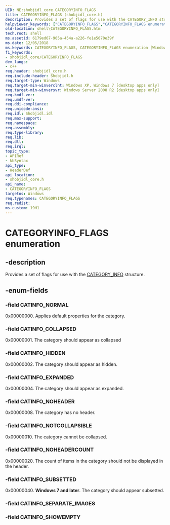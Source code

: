 ```yaml
---
UID: NE:shobjidl_core.CATEGORYINFO_FLAGS
title: CATEGORYINFO_FLAGS (shobjidl_core.h)
description: Provides a set of flags for use with the CATEGORY_INFO structure.
helpviewer_keywords: ["CATEGORYINFO_FLAGS","CATEGORYINFO_FLAGS enumeration [Windows Shell]","CATINFO_COLLAPSED","CATINFO_EXPANDED","CATINFO_HIDDEN","CATINFO_NOHEADER","CATINFO_NOHEADERCOUNT","CATINFO_NORMAL","CATINFO_NOTCOLLAPSIBLE","CATINFO_SUBSETTED","inet_CATEGORYINFO_FLAGS","shell.CATEGORYINFO_FLAGS","shobjidl_core/CATEGORYINFO_FLAGS","shobjidl_core/CATINFO_COLLAPSED","shobjidl_core/CATINFO_EXPANDED","shobjidl_core/CATINFO_HIDDEN","shobjidl_core/CATINFO_NOHEADER","shobjidl_core/CATINFO_NOHEADERCOUNT","shobjidl_core/CATINFO_NORMAL","shobjidl_core/CATINFO_NOTCOLLAPSIBLE","shobjidl_core/CATINFO_SUBSETTED"]
old-location: shell\CATEGORYINFO_FLAGS.htm
tech.root: shell
ms.assetid: 6179ed67-905a-454a-a226-fe1e5070e39f
ms.date: 12/05/2018
ms.keywords: CATEGORYINFO_FLAGS, CATEGORYINFO_FLAGS enumeration [Windows Shell], CATINFO_COLLAPSED, CATINFO_EXPANDED, CATINFO_HIDDEN, CATINFO_NOHEADER, CATINFO_NOHEADERCOUNT, CATINFO_NORMAL, CATINFO_NOTCOLLAPSIBLE, CATINFO_SUBSETTED, inet_CATEGORYINFO_FLAGS, shell.CATEGORYINFO_FLAGS, shobjidl_core/CATEGORYINFO_FLAGS, shobjidl_core/CATINFO_COLLAPSED, shobjidl_core/CATINFO_EXPANDED, shobjidl_core/CATINFO_HIDDEN, shobjidl_core/CATINFO_NOHEADER, shobjidl_core/CATINFO_NOHEADERCOUNT, shobjidl_core/CATINFO_NORMAL, shobjidl_core/CATINFO_NOTCOLLAPSIBLE, shobjidl_core/CATINFO_SUBSETTED
f1_keywords:
- shobjidl_core/CATEGORYINFO_FLAGS
dev_langs:
- c++
req.header: shobjidl_core.h
req.include-header: Shobjidl.h
req.target-type: Windows
req.target-min-winverclnt: Windows XP, Windows 7 [desktop apps only]
req.target-min-winversvr: Windows Server 2008 R2 [desktop apps only]
req.kmdf-ver: 
req.umdf-ver: 
req.ddi-compliance: 
req.unicode-ansi: 
req.idl: Shobjidl.idl
req.max-support: 
req.namespace: 
req.assembly: 
req.type-library: 
req.lib: 
req.dll: 
req.irql: 
topic_type:
- APIRef
- kbSyntax
api_type:
- HeaderDef
api_location:
- shobjidl_core.h
api_name:
- CATEGORYINFO_FLAGS
targetos: Windows
req.typenames: CATEGORYINFO_FLAGS
req.redist: 
ms.custom: 19H1
---
```


# CATEGORYINFO_FLAGS enumeration


## -description


Provides a set of flags for use with the <a href="https://docs.microsoft.com/windows/desktop/api/shobjidl_core/ns-shobjidl_core-category_info">CATEGORY_INFO</a> structure.


## -enum-fields




### -field CATINFO_NORMAL

0x00000000. Applies default properties for the category.


### -field CATINFO_COLLAPSED

0x00000001. The category should appear as collapsed


### -field CATINFO_HIDDEN

0x00000002. The category should appear as hidden.


### -field CATINFO_EXPANDED

0x00000004. The category should appear as expanded.


### -field CATINFO_NOHEADER

0x00000008. The category has no header.


### -field CATINFO_NOTCOLLAPSIBLE

0x00000010. The category cannot be collapsed.


### -field CATINFO_NOHEADERCOUNT

0x00000020. The count of items in the category should not be displayed in the header.


### -field CATINFO_SUBSETTED

0x00000040. <b>Windows 7 and later</b>. The category should appear subsetted.


### -field CATINFO_SEPARATE_IMAGES


### -field CATINFO_SHOWEMPTY



